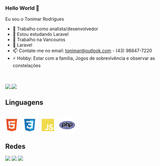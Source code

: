 ### Hello World 👋

Eu sou o Tonimar Rodrigues

- 🔭 Trabalho como analista/desenvolvedor
- 🌱 Estou estudando Laravel
- 👯 Trabalho na Vancouros
- 🤔 Laravel
- 📫 Contate-me no email: tonimar@outlook.com - (43) 98847-7220
- ⚡ Hobby: Estar com a família, Jogos de sobrevivência e observar as constelações

<br><br>
<a href="https://github.com/tonimar136/github-readme-stats">
  <img height=180 align="center" src="https://github-readme-stats.vercel.app/api?username=tonimar136&show_icons=true&theme=dark" />
</a>
<a href="https://github.com/tonimar136/convoychat">
  <img float="left" margin-left="5px" height=180 align="center" src="https://github-readme-stats.vercel.app/api/top-langs?username=tonimar136&layout=compact&langs_count=8&card_width=320&theme=dark" />
</a>

##
<h2>Linguagens</h2>
<div style="display: inline_block"><br>
  <img align="center" width="40"  src="https://raw.githubusercontent.com/devicons/devicon/master/icons/html5/html5-original.svg">ㅤ
  <img align="center" width="40" src="https://raw.githubusercontent.com/devicons/devicon/master/icons/css3/css3-original.svg">ㅤ
  <img align="center" width="40" src="https://raw.githubusercontent.com/devicons/devicon/master/icons/javascript/javascript-plain.svg">ㅤ
  <img align="center" width="50" src="https://github.com/devicons/devicon/blob/master/icons/php/php-original.svg">ㅤ
<div>

##
<h2>Redes</h2>
<div> 
  <a href="https://instagram.com/tonimar136" target="_blank"><img src="https://img.shields.io/badge/-Instagram-%23E4405F?style=for-the-badge&logo=instagram&logoColor=white" target="_blank"></a>
  <a href = "mailto:tonimar@outlook.com"><img src="https://img.shields.io/badge/-Outlook-%23333?style=for-the-badge&logo=gmail&logoColor=white" target="_blank"></a>
  <a href="https://www.linkedin.com/in/tonimar" target="_blank"><img src="https://img.shields.io/badge/-LinkedIn-%230077B5?style=for-the-badge&logo=linkedin&logoColor=white" target="_blank"></a> 
</div>
